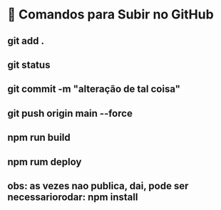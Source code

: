 # 🚀 Comandos para Subir no GitHub

## git add .
## git status
## git commit -m "alteração de tal coisa"
## git push origin main --force
## npm run build
## npm rum deploy

## obs: as vezes nao publica, dai, pode ser necessariorodar: npm install